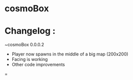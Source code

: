 cosmoBox
=
Changelog :
=
~cosmoBox 0.0.0.2
- Player now spawns in the middle of a big map (200x200)
- Facing is working
- Other code improvements

=

